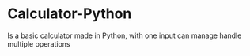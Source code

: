 # Calculator-Python
Is a basic calculator made in Python, with one input can manage handle multiple operations
